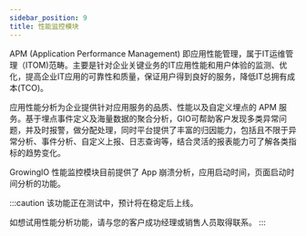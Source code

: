 ```yaml
---
sidebar_position: 9
title: 性能监控模块
---
```


APM (Application Performance Management) 即应用性能管理，属于IT运维管理（ITOM)范畴。主要是针对企业关键业务的IT应用性能和用户体验的监测、优化，提高企业IT应用的可靠性和质量，保证用户得到良好的服务，降低IT总拥有成本(TCO)。

应用性能分析为企业提供针对应用服务的品质、性能以及自定义埋点的 APM 服务。基于埋点事件定义及海量数据的聚合分析，GIO可帮助客户发现多类异常问题，并及时报警，做分配处理，同时平台提供了丰富的归因能力，包括且不限于异常分析、事件分析、自定义上报、日志查询等，结合灵活的报表能力可了解各类指标的趋势变化。

GrowingIO 性能监控模块目前提供了 App 崩溃分析，应用启动时间，页面启动时间分析的功能。

:::caution
该功能正在测试中，预计将在稳定后上线。

如想试用性能分析功能，请与您的客户成功经理或销售人员取得联系。
:::